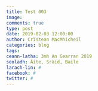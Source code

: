 ```yaml
---
title: Test 003
image:
comments: true
type: post
date: 2019-02-03 12:00:00
author: Crìstean MacMhìcheil
categories: blog
tags:
ceann-latha: 3mh An Gearran 2019
seoladh: Àite, Sràid, Baile
larach-lin: #
facebook: #
twitter: #
---
```

